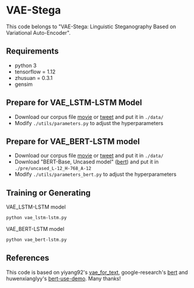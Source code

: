 # VAE-Stega

This code belongs to "VAE-Stega: Linguistic Steganography Based on Variational Auto-Encoder".

## Requirements

- python 3
- tensorflow = 1.12
- zhusuan = 0.3.1
- gensim

## Prepare for VAE_LSTM-LSTM Model

- Download our corpus file [movie](https://drive.google.com/file/d/1LP4ZIZsHDRf2ZgiMIu2EAIex_iC5WGFM/view?usp=sharing) 
or [tweet](https://drive.google.com/file/d/12YDuBm29TPkgB-zOpuBBRBBELdjb0uNb/view?usp=sharing) and put it in `./data/`
- Modify `./utils/parameters.py` to adjust the hyperparameters

## Prepare for VAE_BERT-LSTM model

- Download our corpus file [movie](https://drive.google.com/file/d/1LP4ZIZsHDRf2ZgiMIu2EAIex_iC5WGFM/view?usp=sharing) 
or [tweet](https://drive.google.com/file/d/12YDuBm29TPkgB-zOpuBBRBBELdjb0uNb/view?usp=sharing) and put it in `./data/`
- Download "BERT-Base, Uncased model" ([bert](https://github.com/google-research/bert)) and put it in `./pre/uncased_L-12_H-768_A-12`
- Modify `./utils/parameters_bert.py` to adjust the hyperparameters


## Training or Generating

VAE_LSTM-LSTM model

```bash
python vae_lstm-lstm.py
```

VAE_BERT-LSTM model

```bash
python vae_bert-lstm.py
```

## References

This code is based on yiyang92's [vae_for_text](https://github.com/yiyang92/vae_for_text), 
google-research's [bert](https://github.com/google-research/bert) 
and huwenxianglyy's [bert-use-demo](https://github.com/huwenxianglyy/bert-use-demo). 
Many thanks!
